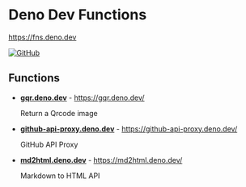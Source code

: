 # Deno Dev Functions

<https://fns.deno.dev>

[![GitHub](https://img.shields.io/badge/github-%23121011.svg?style=for-the-badge&logo=github&logoColor=white)](https://github.com/KusStar/deno-serverless-functions)

## Functions

- [**gqr.deno.dev**](https://github.com/KusStar/deno-serverless-functions/tree/main/gqr.deno.dev) - <https://gqr.deno.dev/>

  Return a Qrcode image

- [**github-api-proxy.deno.dev**](https://github.com/KusStar/deno-serverless-functions/tree/main/github-api-proxy.deno.dev) - <https://github-api-proxy.deno.dev/>

  GitHub API Proxy

- [**md2html.deno.dev**](https://github.com/KusStar/deno-serverless-functions/tree/main/md2html.deno.dev) - <https://md2html.deno.dev/>

  Markdown to HTML API
